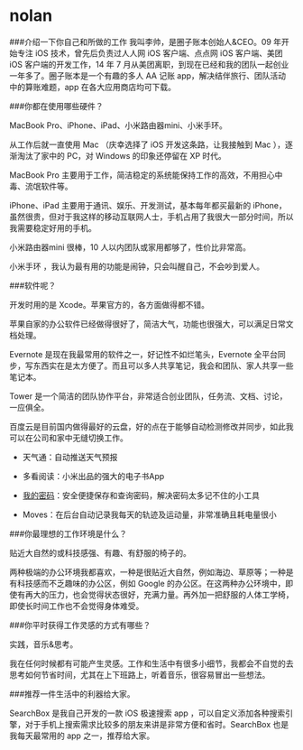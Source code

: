 # nolan

###介绍一下你自己和所做的工作
我叫李帅，是圈子账本创始人&CEO。09 年开始专注 iOS 技术，曾先后负责过人人网 iOS 客户端、点点网 iOS 客户端、美团 iOS 客户端的开发工作，14 年 7 月从美团离职，到现在已经和我的团队一起创业一年多了。圈子账本是一个有趣的多人 AA 记账 app，解决结伴旅行、团队活动中的算账难题，app 在各大应用商店均可下载。

###你都在使用哪些硬件？

MacBook Pro、iPhone、iPad、小米路由器mini、小米手环。

从工作后就一直使用 Mac （庆幸选择了 iOS 开发这条路，让我接触到 Mac ），逐渐淘汰了家中的 PC，对 Windows 的印象还停留在 XP 时代。

MacBook Pro 主要用于工作，简洁稳定的系统能保持工作的高效，不用担心中毒、流氓软件等。

iPhone、iPad 主要用于通讯、娱乐、开发测试，基本每年都买最新的 iPhone，虽然很贵，但对于我这样的移动互联网人士，手机占用了我很大一部分时间，所以我需要稳定好用的手机。

小米路由器mini 很棒，10 人以内团队或家用都够了，性价比非常高。

小米手环 ，我认为最有用的功能是闹钟，只会叫醒自己，不会吵到爱人。

###软件呢？

开发时用的是 Xcode。苹果官方的，各方面做得都不错。

苹果自家的办公软件已经做得很好了，简洁大气，功能也很强大，可以满足日常文档处理。

Evernote 是现在我最常用的软件之一，好记性不如烂笔头，Evernote 全平台同步，写东西实在是太方便了。而且可以多人共享笔记，我会和团队、家人共享一些笔记本。

Tower 是一个简洁的团队协作平台，非常适合创业团队，任务流、文档、讨论，一应俱全。

百度云是目前国内做得最好的云盘，好的点在于能够自动检测修改并同步，如此我可以在公司和家中无缝切换工作。

* 天气通：自动推送天气预报

* 多看阅读：小米出品的强大的电子书App

* [我的密码](https://itunes.apple.com/cn/app/findmykey-save-find-your-password/id741597322?l=en&mt=8)：安全便捷保存和查询密码，解决密码太多记不住的小工具

* Moves：在后台自动记录我每天的轨迹及运动量，非常准确且耗电量很小

###你最理想的工作环境是什么？

贴近大自然的或科技感强、有趣、有舒服的椅子的。

两种极端的办公环境我都喜欢，一种是很贴近大自然，例如海边、草原等；一种是有科技感而不乏趣味的办公区，例如 Google 的办公区。在这两种办公环境中，即使有再大的压力，也会觉得状态很好，充满力量。再外加一把舒服的人体工学椅，即使长时间工作也不会觉得身体难受。

###你平时获得工作灵感的方式有哪些？

实践，音乐&思考。

我在任何时候都有可能产生灵感。工作和生活中有很多小细节，我都会不自觉的去思考如何节省时间，尤其在上下班路上，听着音乐，很容易冒出一些想法。

###推荐一件生活中的利器给大家。

SearchBox 是我自己开发的一款 iOS 极速搜索 app ，可以自定义添加各种搜索引擎，对于手机上搜索需求比较多的朋友来讲是非常方便和省时。SearchBox 也是我每天最常用的 app 之一，推荐给大家。